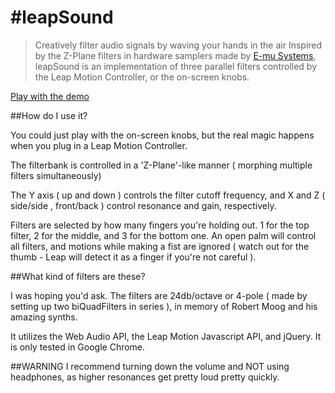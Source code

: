 #leapSound
=========
>Creatively filter audio signals by waving your hands in the air
Inspired by the Z-Plane filters in hardware samplers made by <a href="http://en.wikipedia.org/wiki/E-mu_Systems">E-mu Systems</a>, 
leapSound is an implementation of three parallel filters controlled by the Leap Motion Controller, or the on-screen knobs. 

<a href="http://gator3082.hostgator.com/~schroedl/leapfilters/">Play with the demo</a>

##How do I use it?

You could just play with the on-screen knobs, but the real magic happens when you plug in a Leap Motion Controller.

The filterbank is controlled in a 'Z-Plane'-like manner ( morphing multiple filters simultaneously)

The Y axis ( up and down ) controls the filter cutoff frequency, and X and Z ( side/side , front/back ) control resonance and gain, respectively.

Filters are selected by how many fingers you're holding out. 1 for the top filter, 2 for the middle, and 3 for the bottom one.  An open palm will control all filters, and motions while making a fist are ignored ( watch out for the thumb - Leap will detect it as a finger if you're not careful ).

##What kind of filters are these?

I was hoping you'd ask.  The filters are 24db/octave or 4-pole ( made by setting up two biQuadFilters in series ), in memory of Robert Moog and his amazing synths.

It utilizes the Web Audio API, the Leap Motion Javascript API, and jQuery.  It is only tested in Google Chrome.

##WARNING
I recommend turning down the volume and NOT using headphones, as higher resonances get pretty loud pretty quickly.
